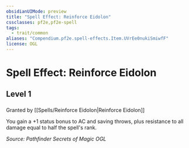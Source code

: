 ```yaml
---
obsidianUIMode: preview
title: "Spell Effect: Reinforce Eidolon"
cssclasses: pf2e,pf2e-spell
tags:
  - trait/common
aliases: "Compendium.pf2e.spell-effects.Item.UVrEe0nukiSmiwfF"
license: OGL
---
```

# Spell Effect: Reinforce Eidolon
## Level 1
### 






Granted by [[Spells/Reinforce Eidolon|Reinforce Eidolon]]

You gain a +1 status bonus to AC and saving throws, plus resistance to all damage equal to half the spell's rank.

*Source: Pathfinder Secrets of Magic*
*OGL*